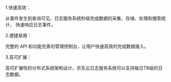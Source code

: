 1.快速高效：

从事件发生到查询可见，日志服务系统秒级完成数据的采集、存储、处理和搜索统计， 快速响应日志事件。

2.便捷易用：

完整的 API 和功能完善的管理控制台，让用户快速高效的完成数据接入。

3.高可扩展：

高可扩展性的分布式系统架构设计，京东云日志服务系统可以支持每日TB级的日志数据。